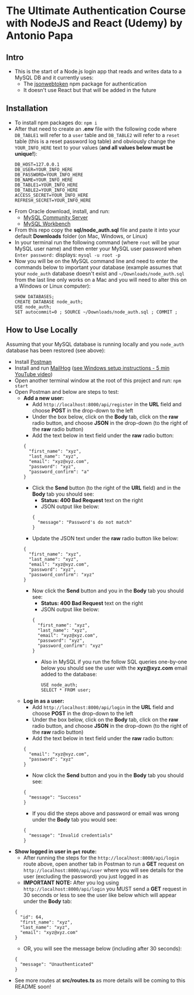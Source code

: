 # The Ultimate Authentication Course with NodeJS and React (Udemy) by Antonio Papa
## Intro
- This is the start of a Node.js login app that reads and writes data to a MySQL DB and it currently uses:
   - The [jsonwebtoken](https://www.npmjs.com/package/jsonwebtoken) npm package for authentication
   - It doesn't use React but that will be added in the future

## Installation
- To install npm packages do:
  `npm i`
- After that need to create an __.env__ file with the following code where `DB_TABLE1` will refer to a `user` table and `DB_TABLE2` will refer to a `reset` table (this is a reset password log table) and obviously change the `YOUR_INFO_HERE` text to your values (__and all values below must be unique!__):
  ```
  DB_HOST=127.0.0.1
  DB_USER=YOUR_INFO_HERE
  DB_PASSWORD=YOUR_INFO_HERE
  DB_NAME=YOUR_INFO_HERE
  DB_TABLE1=YOUR_INFO_HERE
  DB_TABLE2=YOUR_INFO_HERE
  ACCESS_SECRET=YOUR_INFO_HERE
  REFRESH_SECRET=YOUR_INFO_HERE
    ```
- From Oracle download, install, and run:
  - [MySQL Community Server](https://dev.mysql.com/downloads/mysql/)
  - [MySQL Workbench](https://www.mysql.com/products/workbench/)
- From this repo copy the __sql/node_auth.sql__ file and paste it into your default __Downloads__ folder (on Mac, Windows, or Linux)
- In your terminal run the following command (where `root` will be your MySQL user name) and then enter your MySQL user password when `Enter password:` displays:
  `mysql -u root -p`
- Now you will be on the MySQL command line and need to enter the commands below to important your database (example assumes that your `node_auth` database doesn't exist and `~/Downloads/node_auth.sql` from the last line only works on a Mac and you will need to alter this on a Windows or Linux computer):
  ```
  SHOW DATABASES;
  CREATE DATABASE node_auth;
  USE node_auth;
  SET autocommit=0 ; SOURCE ~/Downloads/node_auth.sql ; COMMIT ;
  ```  

## How to Use Locally
Assuming that your MySQL database is running locally and you `node_auth` database has been restored (see above):
- Install [Postman](https://www.postman.com/downloads/)
- Install and run [MailHog](https://github.com/mailhog/MailHog) ([see Windows setup instructions - 5 min YouTube video](https://www.youtube.com/watch?v=Vv-T-XK5WjI))
- Open another terminal window at the root of this project and run:
  `npm start`
- Open Postman and below are steps to test:
  - __Add a new user:__
    - Add `http://localhost:8000/api/register` in the __URL__ field and choose __POST__ in the drop-down to the left 
    - Under the box below, click on the __Body__ tab, click on the __raw__ radio button, and choose __JSON__ in the drop-down (to the right of the __raw__ radio button)
    - Add the text below in text field under the __raw__ radio button:
    ```
    {
      "first_name": "xyz",
      "last_name": "xyz",
      "email": "xyz@xyz.com",
      "password": "xyz",
      "password_confirm": "a"
    }
    ```
    - Click the __Send__ button (to the right of the __URL__ field) and in the __Body__ tab you should see:
      - __Status: 400 Bad Request__ text on the right
      - JSON output like below:
      ```
      {
        "message": "Password's do not match"
      }
      ```
    - Update the JSON text under the __raw__ radio button like below:
    ```
    {
      "first_name": "xyz",
      "last_name": "xyz",
      "email": "xyz@xyz.com",
      "password": "xyz",
      "password_confirm": "xyz"
    }
    ```
    - Now click the __Send__ button and you in the __Body__ tab you should see:
      - __Status: 400 Bad Request__ text on the right
      - JSON output like below:
      ```
      {
        "first_name": "xyz",
        "last_name": "xyz",
        "email": "xyz@xyz.com",
        "password": "xyz",
        "password_confirm": "xyz"
      }
      ```
      - Also in MySQL if you run the follow SQL queries one-by-one below you should see the user with the __xyz@xyz.com__ email added to the database:
         ```
         USE node_auth;
         SELECT * FROM user;
         ```
  - __Log in as a user:__  
    - Add `http://localhost:8000/api/login` in the __URL__ field and choose __POST__ in the drop-down to the left 
    - Under the box below, click on the __Body__ tab, click on the __raw__ radio button, and choose __JSON__ in the drop-down (to the right of the __raw__ radio button)
    - Add the text below in text field under the __raw__ radio button:
    ```
    {
      "email": "xyz@xyz.com",
      "password": "xyz"
    }
    ```
    - Now click the __Send__ button and you in the __Body__ tab you should see:
    ```
    {
      "message": "Success"
    }
    ```
    - If you did the steps above and password or email was wrong under the __Body__ tab you would see:
    ```
    {
      "message": "Invalid credentials"
    }    
    ```
- __Show logged in user in `get` route:__
  - After running the steps for the `http://localhost:8000/api/login` route above, open another tab in Postman to run a __GET__ request on `http://localhost:8000/api/user` where you will see details for the user (excluding the password) you just logged in as
  - __IMPORTANT NOTE:__ After you log using  `http://localhost:8000/api/login` you MUST send a __GET__ request in 30 seconds or less to see the user like below which will appear under the __Body__ tab:
  ```
  {
    "id": 64,
    "first_name": "xyz",
    "last_name": "xyz",
    "email": "xyz@xyz.com"
  }
  ```
  - OR, you will see the message below (including after 30 seconds):
  ```
  {
    "message": "Unauthenticated"
  }
  ``` 
- See more routes at __src/routes.ts__ as more details will be coming to this README soon!   